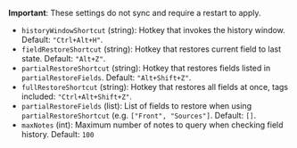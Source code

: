 **Important**: These settings do not sync and require a restart to apply.

- `historyWindowShortcut` (string): Hotkey that invokes the history window. Default: `"Ctrl+Alt+H"`.
- `fieldRestoreShortcut` (string): Hotkey that restores current field to last state. Default: `"Alt+Z"`.
- `partialRestoreShortcut` (string): Hotkey that restores fields listed in `partialRestoreFields`. Default: `"Alt+Shift+Z"`.
- `fullRestoreShortcut` (string): Hotkey that restores all fields at once, tags included: `"Ctrl+Alt+Shift+Z"`.
- `partialRestoreFields` (list): List of fields to restore when using `partialRestoreShortcut` (e.g. `["Front", "Sources"]`. Default: `[]`.
- `maxNotes` (int): Maximum number of notes to query when checking field history. Default: `100`
